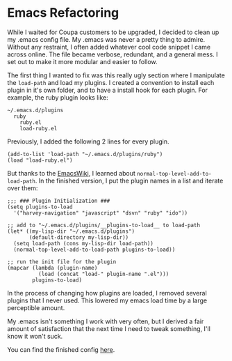 # Emacs Refactoring

While I waited for Coupa customers to be upgraded, I decided to clean
up my .emacs config file.  My .emacs was never a pretty thing to
admire.  Without any restraint, I often added whatever cool code
snippet I came across online.  The file became verbose, redundant, and
a general mess. I set out to make it more modular and easier to
follow.

The first thing I wanted to fix was this really ugly section where I
manipulate the <code>load-path</code> and load my plugins. I created a
convention to install each plugin in it's own folder, and to have a
install hook for each plugin. For example, the ruby plugin looks like:

    ~/.emacs.d/plugins
      ruby
        ruby.el
        load-ruby.el

Previously, I added the following 2 lines for every plugin.

    (add-to-list 'load-path "~/.emacs.d/plugins/ruby")
    (load "load-ruby.el")

But thanks to the
[EmacsWiki](http://www.emacswiki.org/emacs/LoadPath), I learned about
<code>normal-top-level-add-to-load-path</code>. In the finished
version, I put the plugin names in a list and iterate over them:

    ;;; ### Plugin Initialization ###
    (setq plugins-to-load
      '("harvey-navigation" "javascript" "dsvn" "ruby" "ido"))

    ;; add to "~/.emacs.d/plugins/__plugins-to-load__ to load-path
    (let* ((my-lisp-dir "~/.emacs.d/plugins")
           (default-directory my-lisp-dir))
      (setq load-path (cons my-lisp-dir load-path))
      (normal-top-level-add-to-load-path plugins-to-load))

    ;; run the init file for the plugin
    (mapcar (lambda (plugin-name)
              (load (concat "load-" plugin-name ".el")))
            plugins-to-load)

In the process of changing how plugins are loaded, I removed several
plugins that I never used. This lowered my emacs load time by a large
perceptible amount.

My .emacs isn't something I work with very often, but I derived a fair
amount of satisfaction that the next time I need to tweak something,
I'll know it won't suck.

You can find the finished config [here](http://github.com/jch/jch-dotfiles/tree/master/emacs).
